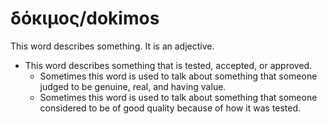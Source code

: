 # δόκιμος/dokimos
This word describes something. It is an adjective. 

* This word describes something that is tested, accepted, or approved.
    * Sometimes this word is used to talk about something that someone judged to be genuine, real, and having value.
    * Sometimes this word is used to talk about something that someone considered to be of good quality because of how it was tested.
